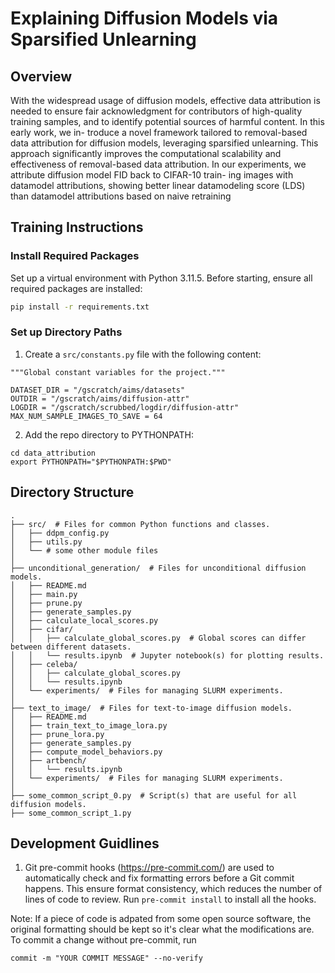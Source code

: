 # Explaining Diffusion Models via Sparsified Unlearning

## Overview
With the widespread usage of diffusion models, effective data attribution is needed
to ensure fair acknowledgment for contributors of high-quality training samples,
and to identify potential sources of harmful content. In this early work, we in-
troduce a novel framework tailored to removal-based data attribution for diffusion
models, leveraging sparsified unlearning. This approach significantly improves
the computational scalability and effectiveness of removal-based data attribution.
In our experiments, we attribute diffusion model FID back to CIFAR-10 train-
ing images with datamodel attributions, showing better linear datamodeling score
(LDS) than datamodel attributions based on naive retraining

## Training Instructions

### Install Required Packages
Set up a virtual environment with Python 3.11.5.
Before starting, ensure all required packages are installed:
```bash
pip install -r requirements.txt
```

### Set up Directory Paths
1. Create a `src/constants.py` file with the following content:
```
"""Global constant variables for the project."""

DATASET_DIR = "/gscratch/aims/datasets"
OUTDIR = "/gscratch/aims/diffusion-attr"
LOGDIR = "/gscratch/scrubbed/logdir/diffusion-attr"
MAX_NUM_SAMPLE_IMAGES_TO_SAVE = 64

```

2. Add the repo directory to PYTHONPATH:
```
cd data_attribution
export PYTHONPATH="$PYTHONPATH:$PWD"
```

## Directory Structure

```plaintext
.
├── src/  # Files for common Python functions and classes.
│   ├── ddpm_config.py
│   ├── utils.py
│   └── # some other module files
│
├── unconditional_generation/  # Files for unconditional diffusion models.
│   ├── README.md
│   ├── main.py
│   ├── prune.py
│   ├── generate_samples.py
│   ├── calculate_local_scores.py
│   ├── cifar/
│   │   ├── calculate_global_scores.py  # Global scores can differ between different datasets.
│   │   └── results.ipynb  # Jupyter notebook(s) for plotting results.
│   ├── celeba/
│   │   ├── calculate_global_scores.py
│   │   └── results.ipynb
│   └── experiments/  # Files for managing SLURM experiments.
│
├── text_to_image/  # Files for text-to-image diffusion models.
│   ├── README.md
│   ├── train_text_to_image_lora.py
│   ├── prune_lora.py
│   ├── generate_samples.py
│   ├── compute_model_behaviors.py
│   ├── artbench/
│   │   └── results.ipynb
│   └── experiments/  # Files for managing SLURM experiments.
│
├── some_common_script_0.py  # Script(s) that are useful for all diffusion models.
├── some_common_script_1.py

```

## Development Guidlines
1. Git pre-commit hooks (https://pre-commit.com/) are used to automatically
check and fix formatting errors before a Git commit happens. This ensure format
consistency, which reduces the number of lines of code to review. Run
`pre-commit install` to install all the hooks.

Note: If a piece of code is adpated from some open source software, the original
formatting should be kept so it's clear what the modifications are. To commit a change
without pre-commit, run
```
commit -m "YOUR COMMIT MESSAGE" --no-verify
```
